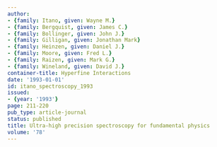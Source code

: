 ```yaml
---
author:
- {family: Itano, given: Wayne M.}
- {family: Bergquist, given: James C.}
- {family: Bollinger, given: John J.}
- {family: Gilligan, given: Jonathan Mark}
- {family: Heinzen, given: Daniel J.}
- {family: Moore, given: Fred L.}
- {family: Raizen, given: Mark G.}
- {family: Wineland, given: David J.}
container-title: Hyperfine Interactions
date: '1993-01-01'
id: itano_spectroscopy_1993
issued:
- {year: '1993'}
page: 211-220
pub_type: article-journal
status: published
title: Ultra-high precision spectroscopy for fundamental physics
volume: '78'
---
```

